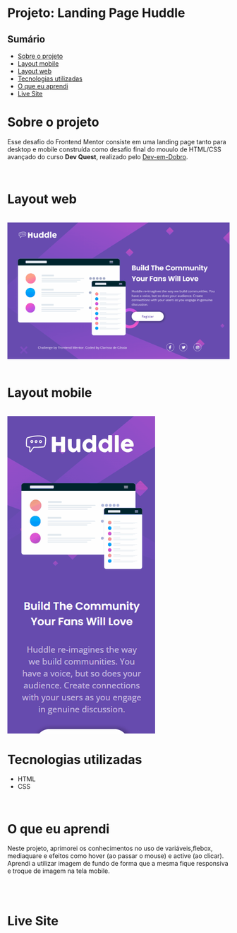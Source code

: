 # Projeto: Landing Page Huddle

## Sumário

  - [Sobre o projeto](#sobreoprojeto)
  - [Layout mobile](#layout-mobile)
  - [Layout web](#layout-web)
  - [Tecnologias utilizadas](#tecnologias-utilizadas)
  - [O que eu aprendi](#o-que-eu-aprendi)
  - [Live Site](#live-site)

# Sobre o projeto

 Esse desafio do Frontend Mentor consiste em uma landing page tanto para desktop e mobile construída como desafio final do mouulo de HTML/CSS avançado  do curso **Dev Quest**, realizado pelo   [Dev-em-Dobro](https://www.youtube.com/c/DevemDobro "Site da DevSuperior").

 <br>

 # Layout web

<br>
<img src="./desktop-preview.gif" alt= "gif tela desktop">

<br>
<br>

# Layout mobile

<br>
<img src="./desktop-mobile.gif" alt= "gif tela desktop">

<br>

# Tecnologias utilizadas

- HTML 
- CSS 
<br>


# O que eu aprendi
Neste projeto, aprimorei os conhecimentos no uso de variáveis,flebox, mediaquare e efeitos como hover (ao passar o mouse) e active (ao clicar). Aprendi a utilizar imagem de fundo de forma que a mesma fique responsiva e troque de imagem na tela mobile.

<br>
<br>

# Live Site


